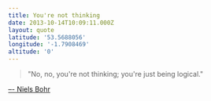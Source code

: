 ```yaml
---
title: You're not thinking
date: 2013-10-14T10:09:11.000Z
layout: quote
latitude: '53.5688056'
longitude: '-1.7908469'
altitude: '0'
---
```


> "No, no, you're not thinking; you're just being logical."

[–- Niels Bohr](https://twitter.com/tejucole/status/388387505034125312)
